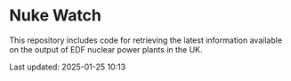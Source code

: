 # Nuke Watch

This repository includes code for retrieving the latest information available on the output of EDF nuclear power plants in the UK.

Last updated: 2025-01-25 10:13